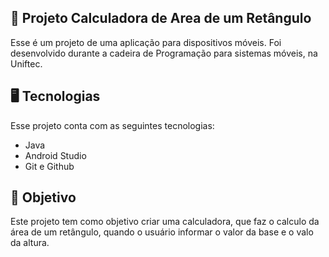 ## 📱 Projeto Calculadora de Area de um Retângulo
Esse é um projeto de uma aplicação para dispositivos móveis. Foi desenvolvido durante a cadeira de Programação para sistemas móveis, na Uniftec.

## 🖥️ Tecnologias
Esse projeto conta com as seguintes tecnologias:

- Java
- Android Studio
- Git e Github

🎯  Objetivo
---
Este projeto tem como objetivo criar uma calculadora, que faz o calculo da área de um retângulo, quando o usuário informar o valor da base e o valo da altura.
